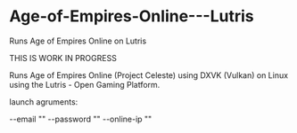 # Age-of-Empires-Online---Lutris
Runs Age of Empires Online on Lutris

THIS IS WORK IN PROGRESS

Runs Age of Empires Online (Project Celeste) using DXVK (Vulkan) on Linux using the Lutris - Open Gaming Platform.

launch agruments:

--email ""
--password ""
--online-ip ""
